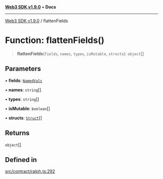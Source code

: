 [**Web3 SDK v1.9.0**](../README.md) • **Docs**

***

[Web3 SDK v1.9.0](../globals.md) / flattenFields

# Function: flattenFields()

> **flattenFields**(`fields`, `names`, `types`, `isMutable`, `structs`): `object`[]

## Parameters

• **fields**: [`NamedVals`](../type-aliases/NamedVals.md)

• **names**: `string`[]

• **types**: `string`[]

• **isMutable**: `boolean`[]

• **structs**: [`Struct`](../classes/Struct.md)[]

## Returns

`object`[]

## Defined in

[src/contract/ralph.ts:292](https://github.com/Mystic-Nayy/alephium-web3/blob/ee41f5e0e7d7fb0b155fe62f05b2ac03772895ca/packages/web3/src/contract/ralph.ts#L292)
